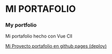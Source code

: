 
# MI PORTAFOLIO

### My portfolio

Mi portafolio hecho con Vue ClI

[Mi Proyecto portafolio en github pages (deploy)](https://marcelo170690.github.io/portfolio/)
